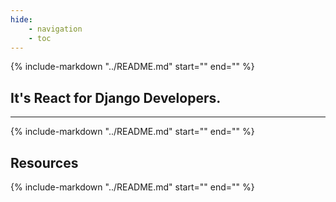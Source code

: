 ```yaml
---
hide:
    - navigation
    - toc
---
```


{% include-markdown "../README.md" start="<!--header-start-->" end="<!--header-end-->" %}

## It's React for Django Developers.

---

{% include-markdown "../README.md" start="<!--intro-start-->" end="<!--intro-end-->" %}

## Resources

{% include-markdown "../README.md" start="<!--resources-start-->" end="<!--resources-end-->" %}
